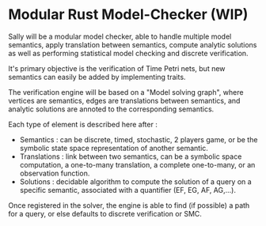 # Modular Rust Model-Checker (WIP)

Sally will be a modular model checker, able to handle multiple model semantics, apply translation between semantics, compute analytic solutions as well as performing statistical model checking and discrete verification.

It's primary objective is the verification of Time Petri nets, but new semantics can easily be added by implementing traits.

The verification engine will be based on a "Model solving graph", where vertices are semantics, edges are translations between semantics, and analytic solutions are annoted to the corresponding semantics.

Each type of element is described here after :
- Semantics : can be discrete, timed, stochastic, 2 players game, or be the symbolic state space representation of another semantic.
- Translations : link between two semantics, can be a symbolic space computation, a one-to-many translation, a complete one-to-many, or an observation function.
- Solutions : decidable algorithm to compute the solution of a query on a specific semantic, associated with a quantifier (EF, EG, AF, AG,...).

Once registered in the solver, the engine is able to find (if possible) a path for a query, or else defaults to discrete verification or SMC.
